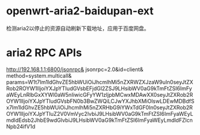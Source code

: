 # openwrt-aria2-baidupan-ext
检测aria2以停止的资源自动刷新下载地址，应用于百度网盘。

# aria2 RPC APIs

http://192.168.1.1:6800/jsonrpc&
jsonrpc=2.0&id=client&
method=system.multicall&
params=W1t7Im1ldGhvZE5hbWUiOiJhcmlhMi5nZXRWZXJzaW9uIn0seyJtZXRob2ROYW1lIjoiYXJpYTIudGVsbEFjdGl2ZSJ9LHsibWV0aG9kTmFtZSI6ImFyaWEyLnRlbGxXYWl0aW5nIiwicGFyYW1zIjpbMCwxMDAwXX0seyJtZXRob2ROYW1lIjoiYXJpYTIudGVsbFN0b3BwZWQiLCJwYXJhbXMiOlswLDEwMDBdfSx7Im1ldGhvZE5hbWUiOiJhcmlhMi5nZXRHbG9iYWxTdGF0In0seyJtZXRob2ROYW1lIjoiYXJpYTIuZ2V0VmVyc2lvbiJ9LHsibWV0aG9kTmFtZSI6ImFyaWEyLmdldEdsb2JhbE9wdGlvbiJ9LHsibWV0aG9kTmFtZSI6ImFyaWEyLmdldFZlcnNpb24ifV1d

